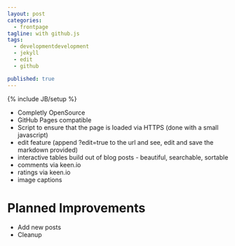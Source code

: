 ```yaml
---
layout: post
categories: 
  - frontpage
tagline: with github.js
tags: 
  - developmentdevelopment
  - jekyll
  - edit
  - github

published: true
---
```


{% include JB/setup %}

- Completly OpenSource
- GitHub Pages compatible
- Script to ensure that the page is loaded via HTTPS (done with a small javascript)
- edit feature (append ?edit=true to the url and see, edit and save the markdown provided)
- interactive tables build out of blog posts - beautiful, searchable, sortable
- comments via keen.io
- ratings via keen.io
- image captions

# Planned Improvements
- Add new posts
- Cleanup